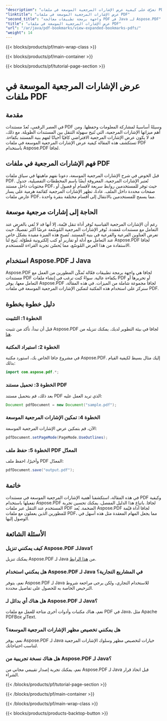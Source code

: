 ```yaml
---
"description": "تعرّف على كيفية عرض الإشارات المرجعية الموسعة في ملفات PDF باستخدام Aspose.PDF لجافا. حسّن تصفح المستندات بإرشادات خطوة بخطوة."
"linktitle": "عرض الإشارات المرجعية الموسعة في ملفات PDF"
"second_title": "واجهة برمجة تطبيقات معالجة PDF في Java لـ Aspose.PDF"
"title": "عرض الإشارات المرجعية الموسعة في ملفات PDF"
"url": "/ar/java/pdf-bookmarks/view-expanded-bookmarks-pdfs/"
"weight": 14
---
```


{{< blocks/products/pf/main-wrap-class >}}

{{< blocks/products/pf/main-container >}}

{{< blocks/products/pf/tutorial-page-section >}}

# عرض الإشارات المرجعية الموسعة في ملفات PDF


## مقدمة

في العصر الرقمي، تُعدّ مستندات PDF وسيلةً أساسيةً لمشاركة المعلومات وحفظها. ومن أهم ميزاتها الإشارات المرجعية، التي تُتيح سهولة التنقل بين المستندات الطويلة. مع ذلك، قد لا يكون عرض الإشارات المرجعية الافتراضي كافيًا أحيانًا لفهم بنية المستند بكفاءة. تستكشف هذه المقالة كيفية عرض الإشارات المرجعية الموسعة في ملفات PDF باستخدام Aspose.PDF لجافا.

## فهم الإشارات المرجعية في ملفات PDF

قبل الخوض في شرح الإشارات المرجعية الموسعة، دعونا نفهم ماهيتها في سياق ملفات PDF. تُعتبر الإشارات المرجعية، المعروفة أيضًا باسم المخططات التفصيلية، جدول محتويات داخل مستند PDF، حيث توفر للمستخدمين روابط سريعة لأقسام أو فصول أو صفحات محددة داخل الملف. عادةً، تظهر الإشارات المرجعية كقائمة هرمية على يسار عارض ملفات PDF، مما يسمح للمستخدمين بالانتقال إلى أقسام مختلفة بنقرة واحدة.

## الحاجة إلى إشارات مرجعية موسعة

رغم أن الإشارات المرجعية القياسية تُوفر أداة تنقل قيّمة، إلا أنها قد لا تُفي بالغرض عند التعامل مع مستندات مُعقدة. تُوفر الإشارات المرجعية المُوسّعة عرضًا أكثر تفصيلًا، حيث تعرض العناوين الفرعية والفرعية في بنية المستند. تُصبح هذه الميزة مفيدة بشكل خاص عند التعامل مع أدلة أو تقارير أو كتب إلكترونية مُطوّلة. يُتيح لنا Aspose.PDF لجافا الاستفادة من هذا العرض المُوسّع، مما يُحسّن تجربة القراءة للمستخدم.

## استخدام Aspose.PDF لـ Java

Aspose.PDF لجافا هي واجهة برمجة تطبيقات فعّالة تُمكّن المطورين من العمل مع مستندات PDF بكفاءة عالية. سواءً كنت ترغب في إنشاء ملفات PDF أو تحريرها أو التعامل معها، يوفر Aspose.PDF لجافا مجموعة شاملة من الميزات. في هذه المقالة، سنركز على استخدام هذه المكتبة لتمكين الإشارات المرجعية الموسعة في ملفات PDF.

## دليل خطوة بخطوة

### الخطوة 1: التثبيت
قبل أن نبدأ، تأكد من تثبيت Aspose.PDF لجافا في بيئة التطوير لديك. يمكنك تنزيله من [هنا](https://releases.aspose.com/pdf/java/).

### الخطوة 2: استيراد المكتبة
في مشروع جافا الخاص بك، استورد مكتبة Aspose.PDF. إليك مثال بسيط لكيفية القيام بذلك:

```java
import com.aspose.pdf.*;
```

### الخطوة 3: تحميل مستند PDF
بعد ذلك، قم بتحميل مستند PDF الذي تريد العمل عليه:

```java
Document pdfDocument = new Document("sample.pdf");
```

### الخطوة 4: تمكين الإشارات المرجعية الموسعة
الآن، قم بتمكين عرض الإشارات المرجعية الموسعة:

```java
pdfDocument.setPageMode(PageMode.UseOutlines);
```

### الخطوة 5: حفظ ملف PDF المعدّل
وأخيرًا، احفظ ملف PDF المعدّل:

```java
pdfDocument.save("output.pdf");
```

## خاتمة

في هذه المقالة، استكشفنا أهمية الإشارات المرجعية الموسعة في مستندات PDF وكيفية تفعيلها باستخدام Aspose.PDF لجافا. باتباع هذا الدليل المفصل، يمكنك تحسين تجربة المستخدم عند التنقل عبر ملفات PDF الضخمة. يُعد Aspose.PDF لجافا أداة قيّمة للمطورين الذين يعملون مع ملفات PDF، مما يجعل المهام المعقدة مثل هذه أسهل في الوصول إليها.

## الأسئلة الشائعة

### كيف يمكنني تنزيل Aspose.PDF لـJava؟

يمكنك تنزيل Aspose.PDF لـ Java من [هذا الرابط](https://releases.aspose.com/pdf/java/).

### هل يمكنني استخدام Aspose.PDF لـ Java في المشاريع التجارية؟

نعم، يتوفر Aspose.PDF لـ Java للاستخدام التجاري، ولكن يرجى مراجعة شروط الترخيص الخاصة به للحصول على تفاصيل محددة.

### هل هناك أي بدائل لـ Aspose.PDF لـ Java؟

نعم، هناك مكتبات وأدوات أخرى متاحة للعمل مع ملفات PDF في Java، مثل Apache PDFBox وiText.

### هل يمكنني تخصيص مظهر الإشارات المرجعية الموسعة؟

نعم، يوفر Aspose.PDF لـ Java خيارات لتخصيص مظهر وسلوك الإشارات المرجعية لتناسب احتياجاتك.

### هل هناك نسخة تجريبية من Aspose.PDF لـ Java؟

نعم، يمكنك تجربة إصدار تقييمي مجاني من Aspose.PDF لـ Java قبل اتخاذ قرار الشراء.

{{< /blocks/products/pf/tutorial-page-section >}}

{{< /blocks/products/pf/main-container >}}

{{< /blocks/products/pf/main-wrap-class >}}

{{< blocks/products/products-backtop-button >}}